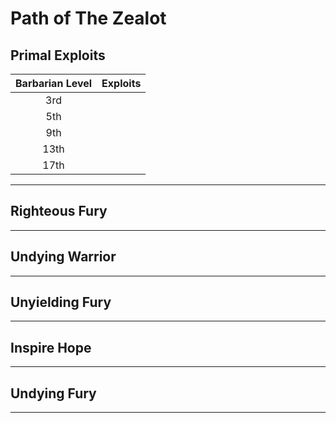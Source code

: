 # Path of The Zealot

## Primal Exploits

| Barbarian Level | Exploits |
|:---------------:|:---------|
|       3rd       |          |
|       5th       |          |
|       9th       |          |
|      13th       |          |
|      17th       |          |

---

## Righteous Fury

---

## Undying Warrior

---

## Unyielding Fury

---

## Inspire Hope

---

## Undying Fury

---
